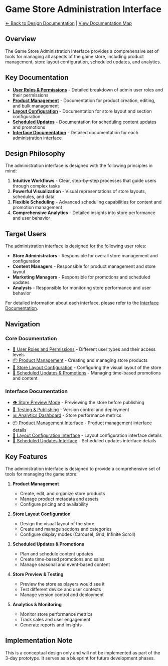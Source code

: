 # Game Store Administration Interface

[← Back to Design Documentation](../README.md) | [View Documentation Map](../../DocNavigation.md)

## Overview

The Game Store Administration Interface provides a comprehensive set of tools for managing all aspects of the game store, including product management, store layout configuration, scheduled updates, and analytics.

## Key Documentation

- [**User Roles & Permissions**](./UserRoles.md) - Detailed breakdown of admin user roles and their permissions
- [**Product Management**](./ProductManagement.md) - Documentation for product creation, editing, and bulk management
- [**Layout Configuration**](./LayoutConfiguration.md) - Documentation for store layout and section configuration
- [**Scheduled Updates**](./ScheduledUpdates.md) - Documentation for scheduling content updates and promotions
- [**Interface Documentation**](./interfaces/README.md) - Detailed documentation for each administration interface

## Design Philosophy

The administration interface is designed with the following principles in mind:

1. **Intuitive Workflows** - Clear, step-by-step processes that guide users through complex tasks
2. **Powerful Visualization** - Visual representations of store layouts, schedules, and data
3. **Flexible Scheduling** - Advanced scheduling capabilities for content and promotion management
4. **Comprehensive Analytics** - Detailed insights into store performance and user behavior

## Target Users

The administration interface is designed for the following user roles:

- **Store Administrators** - Responsible for overall store management and configuration
- **Content Managers** - Responsible for product management and store layout
- **Marketing Managers** - Responsible for promotions and scheduled updates
- **Analysts** - Responsible for monitoring store performance and user behavior

For detailed information about each interface, please refer to the [Interface Documentation](./interfaces/README.md).

## Navigation

### Core Documentation
- [👥 User Roles and Permissions](UserRoles.md) - Different user types and their access levels
- [📦 Product Management](ProductManagement.md) - Creating and managing store products
- [🎨 Store Layout Configuration](LayoutConfiguration.md) - Configuring the visual layout of the store
- [📅 Scheduled Updates & Promotions](ScheduledUpdates.md) - Managing time-based promotions and content

### Interface Documentation
- [👁️ Store Preview Mode](interfaces/PreviewMode.md) - Previewing the store before publishing
- [🚀 Testing & Publishing](interfaces/TestingPublishing.md) - Version control and deployment
- [📊 Analytics Dashboard](interfaces/AnalyticsDashboard.md) - Store performance metrics
- [📦 Product Management Interface](interfaces/ProductManagement.md) - Product management interface details
- [🎨 Layout Configuration Interface](interfaces/LayoutConfiguration.md) - Layout configuration interface details
- [📅 Scheduled Updates Interface](interfaces/ScheduledUpdates.md) - Scheduled updates interface details

## Key Features

The administration interface is designed to provide a comprehensive set of tools for managing the game store:

1. **Product Management**
   - Create, edit, and organize store products
   - Manage product metadata and assets
   - Configure pricing and availability

2. **Store Layout Configuration**
   - Design the visual layout of the store
   - Create and manage sections and categories
   - Configure display modes (Carousel, Grid, Infinite Scroll)

3. **Scheduled Updates & Promotions**
   - Plan and schedule content updates
   - Create time-based promotions and sales
   - Manage seasonal and event-based content

4. **Store Preview & Testing**
   - Preview the store as players would see it
   - Test different device and user contexts
   - Manage version control and deployment

5. **Analytics & Monitoring**
   - Monitor store performance metrics
   - Track sales and user engagement
   - Generate reports and insights

## Implementation Note

This is a conceptual design only and will not be implemented as part of the 3-day prototype. It serves as a blueprint for future development phases. 